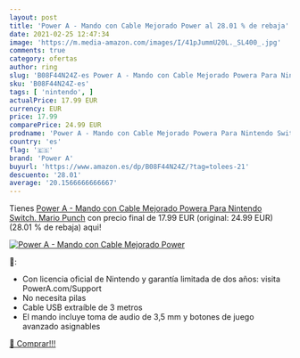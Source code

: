 ```yaml
---
layout: post
title: 'Power A - Mando con Cable Mejorado Power al 28.01 % de rebaja'
date: 2021-02-25 12:47:34
image: 'https://m.media-amazon.com/images/I/41pJummU20L._SL400_.jpg'
comments: true
category: ofertas
author: ring
slug: 'B08F44N24Z-es Power A - Mando con Cable Mejorado Powera Para Nintendo...'
sku: 'B08F44N24Z-es'
tags: [ 'nintendo', ]
actualPrice: 17.99 EUR
currency: EUR
price: 17.99
comparePrice: 24.99 EUR
prodname: 'Power A - Mando con Cable Mejorado Powera Para Nintendo Switch. Mario Punch'
country: 'es'
flag: '🇪🇸'
brand: 'Power A'
buyurl: 'https://www.amazon.es/dp/B08F44N24Z/?tag=tolees-21'
descuento: '28.01'
average: '20.1566666666667'
---
```


Tienes [Power A - Mando con Cable Mejorado Powera Para Nintendo Switch. Mario Punch](https://www.amazon.es/dp/B08F44N24Z/?tag=tolees-21) con precio final de  17.99 EUR (original: 24.99 EUR) (28.01 %  de rebaja) aqui!

[![Power A - Mando con Cable Mejorado Power](https://m.media-amazon.com/images/I/41pJummU20L._SL400_.jpg)](https://www.amazon.es/dp/B08F44N24Z/?tag=tolees-21)

🔎:

- Con licencia oficial de Nintendo y garantía limitada de dos años: visita PowerA.com/Support
- No necesita pilas
- Cable USB extraíble de 3 metros
- El mando incluye toma de audio de 3,5 mm y botones de juego avanzado asignables

[🛒 Comprar!!!](https://www.amazon.es/dp/B08F44N24Z/?tag=tolees-21)
